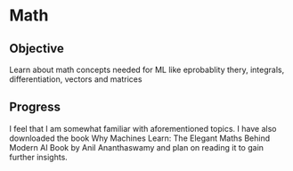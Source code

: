 # Math

## Objective
Learn about math concepts needed for ML like eprobablity thery, integrals, differentiation, vectors and matrices

## Progress
I feel that I am somewhat familiar with aforementioned topics. I have also downloaded the book Why Machines Learn: The Elegant Maths Behind Modern AI
Book by Anil Ananthaswamy and plan on reading it to gain further insights. 